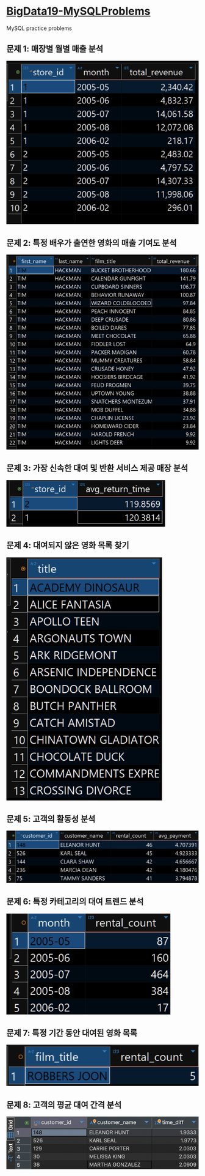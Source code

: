 # [BigData19-MySQLProblems](https://docs.google.com/document/d/1SZTEa_kXHNqmKXE7uYUzg-ES_Vf9T-JqOeI69_fTCMc/edit?tab=t.0)
MySQL practice problems
## 문제 1: 매장별 월별 매출 분석
![](static/문제1.png)
## 문제 2: 특정 배우가 출연한 영화의 매출 기여도 분석
![](static/문제2.png)
## 문제 3: 가장 신속한 대여 및 반환 서비스 제공 매장 분석
![](static/문제3.png)
## 문제 4: 대여되지 않은 영화 목록 찾기
![](static/문제4.png)
## 문제 5: 고객의 활동성 분석
![](static/문제5.png)
## 문제 6: 특정 카테고리의 대여 트렌드 분석
![](static/문제6.png)
## 문제 7: 특정 기간 동안 대여된 영화 목록
![](static/문제7.png)
## 문제 8: 고객의 평균 대여 간격 분석
![](static/문제8.png)